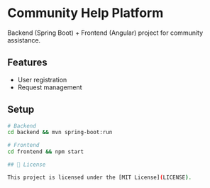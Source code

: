 # Community Help Platform

Backend (Spring Boot) + Frontend (Angular) project for community assistance.

## Features
- User registration
- Request management

## Setup
```bash
# Backend
cd backend && mvn spring-boot:run

# Frontend
cd frontend && npm start

## 📄 License

This project is licensed under the [MIT License](LICENSE).

